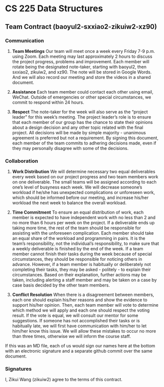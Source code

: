 # CS 225 Data Structures 
## Team Contract (baoyul2-sxxiao2-zikuiw2-xz90) 

### Communication 
1. **Team Meetings** Our team will meet once a week every Friday 7-9 p.m. using Zoom. Each meeting may last approximately 2 hours to discuss the project progress, problems and improvement. Each member will rotate being the designated note-taker, starting with baoyul2, then sxxiao2, zikuiw2, and xz90. The note will be stored in Google Words. And we will also record our meeting and store the videos in a shared document. 

2. **Assistance** Each team member could contact each other using email, WeChat. Outside of emergencies or other special circumstances, we commit to respond within 24 hours.
 
3. **Respect** The note-taker for the week will also serve as the “project leader” for this week’s meeting. The project leader’s role is to ensure that each member of our group has the chance to state their opinions about a design decision and any other topic related with the final project. All decisions will be made by simple majority - unanimous agreement is preferred but not a requirement. By signing this document, each member of the team commits to adhering decisions made, even if they may personally disagree with some of the decisions.

### Collaboration 
1. **Work Distribution** We will determine necessary two equal deliverables every week based on our project progress and two team members work on one deliverable. The small teams will be assigned according to each one’s level of busyness each week. We will decrease someone’s workload if he/she has unexpected complications or unforeseen work, which should be informed before our meeting, and increase his/her workload the next week to balance the overall workload. 

2. **Time Commitment** To ensure an equal distribution of work, each member is expected to have independent work with no less than 2 and no more than 6 hours per week on the project. If a deliverable ends up taking more time, the rest of the team should be responsible for assisting with the unforeseen complication. Each member should take an equal share of the workload and programming in pairs. It is the team’s responsibility, not the individual’s responsibility, to make sure that a weekly deliverable is finished by the end of the week. If a team member cannot finish their tasks during the week because of special circumstances, they should be responsible for noticing others in advance.  However, if a team member is habitually or deliberately not completing their tasks, they may be asked - politely - to explain their circumstances. Based on their explanation, further actions may be taken, including alerting a staff member and may be taken on a case by case basis decided by the other team members.


3. **Conflict Resolution** When there is a disagreement between members, each one should explain his/her reasons and show the evidence to support his/her opinion. Then, each team member will vote to determine which method we will apply and each one should respect the voting result. If the vote is equal, we will consult our mentor for some suggestions. If someone has not accomplished their tasks or is habitually late, we will first have communication with him/her to let him/her know this issue. We will allow these mistakes to occur no more than three times, otherwise we will inform the course staff. 


If this was an MD file, each of us would sign our names here at the bottom with an electronic signature and a separate github commit over the same document. 

### Signatures
I, Zikui Wang (zikuiw2) agree to the terms of this contract.
